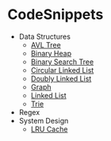 # CodeSnippets

-   Data Structures
    -   [AVL Tree](/DataStructures/AVL-Tree/index.js)
    -   [Binary Heap](/DataStructures/Binary-Heap/index.js)
    -   [Binary Search Tree](/DataStructures/Binary-Search-Tree/index.js)
    -   [Circular Linked List](/DataStructures/Linked-Lists/index.js)
    -   [Doubly Linked List](/DataStructures/Linked-Lists/Doubly/index.js)
    -   [Graph](/DataStructures/Graph/index.js)
    -   [Linked List](/DataStructures/Linked-Lists/LinkedList/index.js)
    -   [Trie](/DataStructures/Trie/index.js)
-   Regex
-   System Design
    -   [LRU Cache](/System%20Design/lru-cache)
